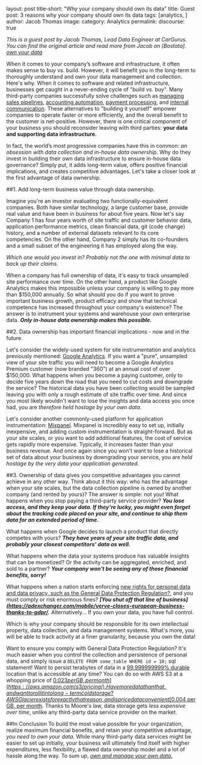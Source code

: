 layout: post
title-short: "Why your company should own its data"
title: Guest post: 3 reasons why your company should own its data
tags: [analytics, ]
author: Jacob Thomas
image:
category: Analytics
permalink:
discourse: true



*This is a guest post by Jacob Thomas, Lead Data Engineer at CarGurus. You can find the original article and read more from Jacob on [Bostata]. [own your data]*

When it comes to your company’s software and infrastructure, it often makes sense to buy vs. build. However, it will benefit you in the long-term to thoroughly understand and own your data management and collection. Here's why.
When it comes to software and related infrastructure, businesses get caught in a never-ending cycle of "build vs. buy". Many third-party companies successfully solve challenges such as [managing sales pipelines](https://www.salesforce.com/), [accounting automation](http://www.netsuite.com/), [payment processing](https://stripe.com/), and [internal communication](https://slack.com/). These alternatives to "building it yourself" empower companies to operate faster or more efficiently, and the overall benefit to the customer is net-positive.
However, there is one critical component of your business you should reconsider leaving with third parties: **your data and supporting data infrastructure.**

In fact, the world’s most progressive companies have this in common: *an obsession with data collection and in-house data ownership*. Why do they invest in building their own data infrastructure to ensure in-house data governance? Simply put, it adds long-term value, offers positive financial implications, and creates competitive advantages.
Let's take a closer look at the first advantage of data ownership.

##1. Add long-term business value through data ownership.

Imagine you're an investor evaluating two functionally-equivalent companies. Both have similar technology, a large customer base, provide real value and have been in business for about five years. Now let's say Company 1 has four years worth of site traffic and customer behavior data, application performance metrics, clean financial data, git (code change) history, and a number of external datasets relevant to its core competencies. On the other hand, Company 2 simply has its co-founders and a small subset of the engineering it has employed along the way.

*Which one would you invest in?*
*Probably not the one with minimal data to back up their claims.*

When a company has full ownership of data, it's easy to track unsampled site performance over time. On the other hand, a product like Google Analytics makes this impossible unless your company is willing to pay more than $150,000 annually.
So what should you do if you want to prove important business growth, product efficacy and show that technical competence has increased throughout your company's existence? The answer is to instrument your systems and warehouse your own enterprise data.
***Only in-house data ownership makes this possible.***

##2. Data ownership has important financial implications -  now and in the future.

Let's consider the widely-used system for site instrumentation and analytics previously mentioned: [Google Analytics](https://analytics.google.com/). If you want a "pure", unsampled view of your site traffic you will need to become a Google Analytics Premium customer (now branded "360") at an annual cost of over $150,000.
What happens when you become a paying customer, only to decide five years down the road that you need to cut costs and downgrade the service? The historical data you have been collecting would be sampled leaving you with only a rough estimate of site traffic over time. And since you most likely wouldn't want to lose the insights and data access you once had, you are *therefore held hostage by your own data*.

Let's consider another commonly-used platform for application instrumentation: [Mixpanel](https://mixpanel.com/). Mixpanel is incredibly easy to set up, initially inexpensive, and adding custom instrumentation is straight-forward. But as your site scales, or you want to add additional features, the cost of service gets rapidly more expensive. Typically, it increases faster than your business revenue. And once again since you won't want to lose a historical set of data about your business by downgrading your service, you are *held hostage by the very data your application generated*.

##3. Ownership of data gives you competitive advantages you cannot achieve in any other way.
Think about it this way: who has the advantage when your site scales, but the data collection pipeline is owned by another company (and rented by yours)? The answer is simple: not you!
What happens when you stop paying a third-party service provider?
***You lose access, and they keep your data. If they're lucky, you might even forget about the tracking code placed on your site, and continue to ship them data for an extended period of time.***

What happens when Google decides to launch a product that directly competes with yours?
***They have years of your site traffic data, and probably your closest competitors' data as well.***

What happens when the data your systems produce has valuable insights that can be monetized? Or the activity can be aggregated, enriched, and sold to a partner?
***Your company won't be seeing any of those financial benefits, sorry!***

What happens when a nation starts enforcing [new rights for personal data and data privacy, such as the General Data Protection Regulation?](https://www.wired.co.uk/article/what-is-gdpr-uk-eu-legislation-compliance-summary-fines-2018), and you must comply or risk enormous fines?
***[You shut off that line of business](https://adexchanger.com/mobile/verve-closes-european-business-thanks-to-gdpr/.***
Alternatively...
If you own your data, you have full control.

Which is why your company should be responsible for its own intellectual property, data collection, and data management systems. What's more, you will be able to track activity at a finer granularity, because you own the data!

Want to ensure you comply with General Data Protection Regulation? It's much easier when you control the collection and persistence of personal data, and simply issue a `DELETE FROM some_table WHERE id = 10;` sql statement!
Want to persist terabytes of data in a [99.999999999% durable](https://aws.amazon.com/s3/faqs/) location that is accessible at any time? You can do so with AWS S3 at a whopping price of [$0.023 per GB, per month](https://aws.amazon.com/s3/pricing/). Have more data than that, and want to roll it into long-term cold storage? AWS Glacier exists for exactly that reason, and is priced at a convenient [$0.004 per GB, per month](https://aws.amazon.com/glacier/pricing/). Thanks to Moore's law, data storage gets *less expensive over time*, unlike any third-party data service provider on the market.

##In Conclusion
To build the most value possible for your organization, realize maximum financial benefits, and retain your competitive advantage, *you need to own your data*. While many third-party data services might be easier to set up initially, your business will ultimately find itself with higher expenditures, less flexibility, a flawed data ownership model and a lot of hassle along the way. To sum up, [*own and manage your own data*.](https://bostata.com/post/why_your_company_should_own_its_own_data/)




[own your data]: https://bostata.com/post/why_your_company_should_own_its_own_data/
